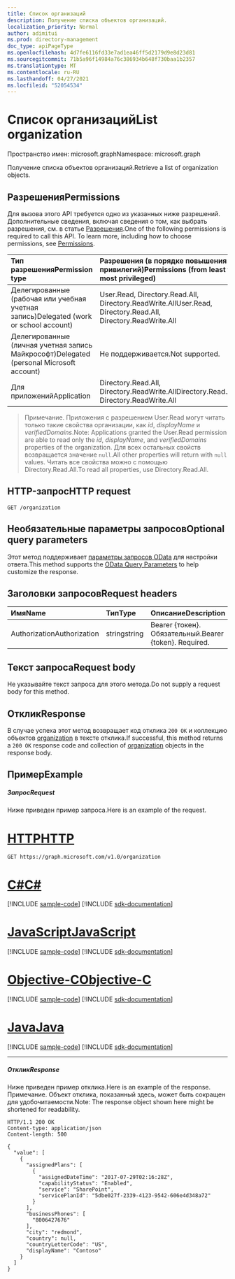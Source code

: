 ```yaml
---
title: Список организаций
description: Получение списка объектов организаций.
localization_priority: Normal
author: adimitui
ms.prod: directory-management
doc_type: apiPageType
ms.openlocfilehash: 4d7fe6116fd33e7ad1ea46ff5d2179d9e8d23d81
ms.sourcegitcommit: 71b5a96f14984a76c386934b648f730baa1b2357
ms.translationtype: MT
ms.contentlocale: ru-RU
ms.lasthandoff: 04/27/2021
ms.locfileid: "52054534"
---
```

# <a name="list-organization"></a><span data-ttu-id="62b42-103">Список организаций</span><span class="sxs-lookup"><span data-stu-id="62b42-103">List organization</span></span>

<span data-ttu-id="62b42-104">Пространство имен: microsoft.graph</span><span class="sxs-lookup"><span data-stu-id="62b42-104">Namespace: microsoft.graph</span></span>



<span data-ttu-id="62b42-105">Получение списка объектов организаций.</span><span class="sxs-lookup"><span data-stu-id="62b42-105">Retrieve a list of organization objects.</span></span>
## <a name="permissions"></a><span data-ttu-id="62b42-106">Разрешения</span><span class="sxs-lookup"><span data-stu-id="62b42-106">Permissions</span></span>
<span data-ttu-id="62b42-p101">Для вызова этого API требуется одно из указанных ниже разрешений. Дополнительные сведения, включая сведения о том, как выбрать разрешения, см. в статье [Разрешения](/graph/permissions-reference).</span><span class="sxs-lookup"><span data-stu-id="62b42-p101">One of the following permissions is required to call this API. To learn more, including how to choose permissions, see [Permissions](/graph/permissions-reference).</span></span>

|<span data-ttu-id="62b42-109">Тип разрешения</span><span class="sxs-lookup"><span data-stu-id="62b42-109">Permission type</span></span>      | <span data-ttu-id="62b42-110">Разрешения (в порядке повышения привилегий)</span><span class="sxs-lookup"><span data-stu-id="62b42-110">Permissions (from least to most privileged)</span></span>              |
|:--------------------|:---------------------------------------------------------|
|<span data-ttu-id="62b42-111">Делегированные (рабочая или учебная учетная запись)</span><span class="sxs-lookup"><span data-stu-id="62b42-111">Delegated (work or school account)</span></span> | <span data-ttu-id="62b42-112">User.Read, Directory.Read.All, Directory.ReadWrite.All</span><span class="sxs-lookup"><span data-stu-id="62b42-112">User.Read, Directory.Read.All, Directory.ReadWrite.All</span></span>   |
|<span data-ttu-id="62b42-113">Делегированные (личная учетная запись Майкрософт)</span><span class="sxs-lookup"><span data-stu-id="62b42-113">Delegated (personal Microsoft account)</span></span> | <span data-ttu-id="62b42-114">Не поддерживается.</span><span class="sxs-lookup"><span data-stu-id="62b42-114">Not supported.</span></span>    |
|<span data-ttu-id="62b42-115">Для приложений</span><span class="sxs-lookup"><span data-stu-id="62b42-115">Application</span></span> | <span data-ttu-id="62b42-116">Directory.Read.All, Directory.ReadWrite.All</span><span class="sxs-lookup"><span data-stu-id="62b42-116">Directory.Read.All, Directory.ReadWrite.All</span></span> |

> <span data-ttu-id="62b42-117">Примечание. Приложения с разрешением User.Read могут читать только такие свойства организации, как *id*, *displayName* и *verifiedDomains*.</span><span class="sxs-lookup"><span data-stu-id="62b42-117">Note: Applications granted the User.Read permission are able to read only the *id*, *displayName*, and *verifiedDomains* properties of the organization.</span></span>  <span data-ttu-id="62b42-118">Для всех остальных свойств возвращается значение `null`.</span><span class="sxs-lookup"><span data-stu-id="62b42-118">All other properties will return with `null` values.</span></span> <span data-ttu-id="62b42-119">Читать все свойства можно с помощью Directory.Read.All.</span><span class="sxs-lookup"><span data-stu-id="62b42-119">To read all properties, use Directory.Read.All.</span></span>

## <a name="http-request"></a><span data-ttu-id="62b42-120">HTTP-запрос</span><span class="sxs-lookup"><span data-stu-id="62b42-120">HTTP request</span></span>
<!-- { "blockType": "ignored" } -->
```http
GET /organization
```
## <a name="optional-query-parameters"></a><span data-ttu-id="62b42-121">Необязательные параметры запросов</span><span class="sxs-lookup"><span data-stu-id="62b42-121">Optional query parameters</span></span>
<span data-ttu-id="62b42-122">Этот метод поддерживает [параметры запросов OData](/graph/query-parameters) для настройки ответа.</span><span class="sxs-lookup"><span data-stu-id="62b42-122">This method supports the [OData Query Parameters](/graph/query-parameters) to help customize the response.</span></span>
## <a name="request-headers"></a><span data-ttu-id="62b42-123">Заголовки запросов</span><span class="sxs-lookup"><span data-stu-id="62b42-123">Request headers</span></span>
| <span data-ttu-id="62b42-124">Имя</span><span class="sxs-lookup"><span data-stu-id="62b42-124">Name</span></span>       | <span data-ttu-id="62b42-125">Тип</span><span class="sxs-lookup"><span data-stu-id="62b42-125">Type</span></span> | <span data-ttu-id="62b42-126">Описание</span><span class="sxs-lookup"><span data-stu-id="62b42-126">Description</span></span>|
|:-----------|:------|:----------|
| <span data-ttu-id="62b42-127">Authorization</span><span class="sxs-lookup"><span data-stu-id="62b42-127">Authorization</span></span>  | <span data-ttu-id="62b42-128">string</span><span class="sxs-lookup"><span data-stu-id="62b42-128">string</span></span>  | <span data-ttu-id="62b42-p103">Bearer {токен}. Обязательный.</span><span class="sxs-lookup"><span data-stu-id="62b42-p103">Bearer {token}. Required.</span></span> |

## <a name="request-body"></a><span data-ttu-id="62b42-131">Текст запроса</span><span class="sxs-lookup"><span data-stu-id="62b42-131">Request body</span></span>
<span data-ttu-id="62b42-132">Не указывайте текст запроса для этого метода.</span><span class="sxs-lookup"><span data-stu-id="62b42-132">Do not supply a request body for this method.</span></span>

## <a name="response"></a><span data-ttu-id="62b42-133">Отклик</span><span class="sxs-lookup"><span data-stu-id="62b42-133">Response</span></span>

<span data-ttu-id="62b42-134">В случае успеха этот метод возвращает код отклика `200 OK` и коллекцию объектов [organization](../resources/organization.md) в тексте отклика.</span><span class="sxs-lookup"><span data-stu-id="62b42-134">If successful, this method returns a `200 OK` response code and collection of [organization](../resources/organization.md) objects in the response body.</span></span>
## <a name="example"></a><span data-ttu-id="62b42-135">Пример</span><span class="sxs-lookup"><span data-stu-id="62b42-135">Example</span></span>
##### <a name="request"></a><span data-ttu-id="62b42-136">Запрос</span><span class="sxs-lookup"><span data-stu-id="62b42-136">Request</span></span>
<span data-ttu-id="62b42-137">Ниже приведен пример запроса.</span><span class="sxs-lookup"><span data-stu-id="62b42-137">Here is an example of the request.</span></span>

# <a name="http"></a>[<span data-ttu-id="62b42-138">HTTP</span><span class="sxs-lookup"><span data-stu-id="62b42-138">HTTP</span></span>](#tab/http)
<!-- {
  "blockType": "request",
  "name": "get_organization_2"
}-->
```msgraph-interactive
GET https://graph.microsoft.com/v1.0/organization
```
# <a name="c"></a>[<span data-ttu-id="62b42-139">C#</span><span class="sxs-lookup"><span data-stu-id="62b42-139">C#</span></span>](#tab/csharp)
[!INCLUDE [sample-code](../includes/snippets/csharp/get-organization-2-csharp-snippets.md)]
[!INCLUDE [sdk-documentation](../includes/snippets/snippets-sdk-documentation-link.md)]

# <a name="javascript"></a>[<span data-ttu-id="62b42-140">JavaScript</span><span class="sxs-lookup"><span data-stu-id="62b42-140">JavaScript</span></span>](#tab/javascript)
[!INCLUDE [sample-code](../includes/snippets/javascript/get-organization-2-javascript-snippets.md)]
[!INCLUDE [sdk-documentation](../includes/snippets/snippets-sdk-documentation-link.md)]

# <a name="objective-c"></a>[<span data-ttu-id="62b42-141">Objective-C</span><span class="sxs-lookup"><span data-stu-id="62b42-141">Objective-C</span></span>](#tab/objc)
[!INCLUDE [sample-code](../includes/snippets/objc/get-organization-2-objc-snippets.md)]
[!INCLUDE [sdk-documentation](../includes/snippets/snippets-sdk-documentation-link.md)]

# <a name="java"></a>[<span data-ttu-id="62b42-142">Java</span><span class="sxs-lookup"><span data-stu-id="62b42-142">Java</span></span>](#tab/java)
[!INCLUDE [sample-code](../includes/snippets/java/get-organization-2-java-snippets.md)]
[!INCLUDE [sdk-documentation](../includes/snippets/snippets-sdk-documentation-link.md)]

---

##### <a name="response"></a><span data-ttu-id="62b42-143">Отклик</span><span class="sxs-lookup"><span data-stu-id="62b42-143">Response</span></span>
<span data-ttu-id="62b42-144">Ниже приведен пример отклика.</span><span class="sxs-lookup"><span data-stu-id="62b42-144">Here is an example of the response.</span></span> <span data-ttu-id="62b42-145">Примечание. Объект отклика, показанный здесь, может быть сокращен для удобочитаемости.</span><span class="sxs-lookup"><span data-stu-id="62b42-145">Note: The response object shown here might be shortened for readability.</span></span>
<!-- {
  "blockType": "response",
  "truncated": true,
  "@odata.type": "microsoft.graph.organization",
  "isCollection": true
} -->
```http
HTTP/1.1 200 OK
Content-type: application/json
Content-length: 500

{
  "value": [
    {
      "assignedPlans": [
        {
          "assignedDateTime": "2017-07-29T02:16:28Z",
          "capabilityStatus": "Enabled",
          "service": "SharePoint",
          "servicePlanId": "5dbe027f-2339-4123-9542-606e4d348a72"
        }
      ],
      "businessPhones": [
        "8006427676"
      ],
      "city": "redmond",
      "country": null,
      "countryLetterCode": "US",
      "displayName": "Contoso"
    }
  ]
}
```

<!-- uuid: 8fcb5dbc-d5aa-4681-8e31-b001d5168d79
2015-10-25 14:57:30 UTC -->
<!-- {
  "type": "#page.annotation",
  "description": "List organization",
  "keywords": "",
  "section": "documentation",
  "tocPath": "",
  "suppressions": [
  ]
}-->

